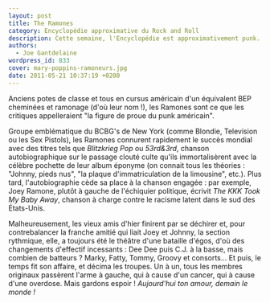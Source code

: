 ```yaml
---
layout: post
title: The Ramones
category: Encyclopédie approximative du Rock and Roll
description: Cette semaine, l'Encyclopédie est approximativement punk.
authors:
  - Joe Gantdelaine
wordpress_id: 833
cover: mary-poppins-ramoneurs.jpg
date: 2011-05-21 10:37:19 +0200
---
```


Anciens potes de classe et tous en cursus américain d'un équivalent BEP
cheminées et ramonage (d'où leur nom !), les Ramones sont ce que les critiques
appelleraient "la figure de proue du punk américain".

Groupe emblématique du BCBG's de New York (comme Blondie, Television ou les Sex
Pistols), les Ramones connurent rapidement le succès mondial avec des titres
tels que _Blitzkrieg Pop_ ou _53rd&3rd_, chanson autobiographique sur le passage
clouté culte qu'ils immortalisèrent avec la célèbre pochette de leur album
éponyme (on connait tous les théories : "Johnny, pieds nus", "la plaque
d'immatriculation de la limousine", etc.). Plus tard, l'autobiographie cède sa
place à la chanson engagée : par exemple, Joey Ramone, plutôt à gauche de
l'échiquier politique, écrivit _The KKK Took My Baby Away_, chanson à charge
contre le racisme latent dans le sud des États-Unis.

Malheureusement, les vieux amis d'hier finirent par se déchirer et, pour
contrebalancer la franche amitié qui liait Joey et Johnny, la section rythmique,
elle, a toujours été le théâtre d'une bataille d'égos, d'où des changements
d'effectif incessants : Dee Dee puis C.J. à la basse, mais combien de batteurs ?
Marky, Fatty, Tommy, Groovy et consorts… Et puis, le temps fit son affaire, et
décima les troupes. Un à un, tous les membres originaux passèrent l'arme à
gauche, qui à cause d'un cancer, qui à cause d'une overdose. Mais gardons espoir
! _Aujourd'hui ton amour, demain le monde !_
